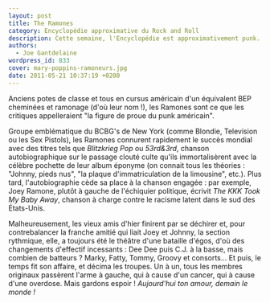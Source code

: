 ```yaml
---
layout: post
title: The Ramones
category: Encyclopédie approximative du Rock and Roll
description: Cette semaine, l'Encyclopédie est approximativement punk.
authors:
  - Joe Gantdelaine
wordpress_id: 833
cover: mary-poppins-ramoneurs.jpg
date: 2011-05-21 10:37:19 +0200
---
```


Anciens potes de classe et tous en cursus américain d'un équivalent BEP
cheminées et ramonage (d'où leur nom !), les Ramones sont ce que les critiques
appelleraient "la figure de proue du punk américain".

Groupe emblématique du BCBG's de New York (comme Blondie, Television ou les Sex
Pistols), les Ramones connurent rapidement le succès mondial avec des titres
tels que _Blitzkrieg Pop_ ou _53rd&3rd_, chanson autobiographique sur le passage
clouté culte qu'ils immortalisèrent avec la célèbre pochette de leur album
éponyme (on connait tous les théories : "Johnny, pieds nus", "la plaque
d'immatriculation de la limousine", etc.). Plus tard, l'autobiographie cède sa
place à la chanson engagée : par exemple, Joey Ramone, plutôt à gauche de
l'échiquier politique, écrivit _The KKK Took My Baby Away_, chanson à charge
contre le racisme latent dans le sud des États-Unis.

Malheureusement, les vieux amis d'hier finirent par se déchirer et, pour
contrebalancer la franche amitié qui liait Joey et Johnny, la section rythmique,
elle, a toujours été le théâtre d'une bataille d'égos, d'où des changements
d'effectif incessants : Dee Dee puis C.J. à la basse, mais combien de batteurs ?
Marky, Fatty, Tommy, Groovy et consorts… Et puis, le temps fit son affaire, et
décima les troupes. Un à un, tous les membres originaux passèrent l'arme à
gauche, qui à cause d'un cancer, qui à cause d'une overdose. Mais gardons espoir
! _Aujourd'hui ton amour, demain le monde !_
